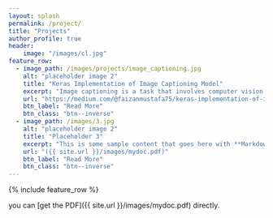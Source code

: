 ```yaml
---
layout: splash
permalink: /project/
title: "Projects"
author_profile: true
header: 
    image: "/images/cl.jpg"
feature_row:
  - image_path: /images/projects/image_captioning.jpg
    alt: "placeholder image 2"
    title: "Keras Implementation of Image Captioning Model"
    excerpt: "Image captioning is a task that involves computer vision as well as Natural language processing. It takes an image and is able to describe whats going on in the image in English. It uses InceptionV3 to extract features from images and LSTM to generate captions for images.This implementation uses Keras with Tensorflow back end."
    url: "https://medium.com/@faizanmustafa75/keras-implementation-of-image-captioning-model-3a7ab68e67d4"
    btn_label: "Read More"
    btn_class: "btn--inverse"
  - image_path: /images/3.jpg
    alt: "placeholder image 2"
    title: "Placeholder 3"
    excerpt: "This is some sample content that goes here with **Markdown** formatting."
    url: "({{ site.url }}/images/mydoc.pdf)"
    btn_label: "Read More"
    btn_class: "btn--inverse"
---
```



{% include feature_row %}

you can [get the PDF]({{ site.url }}/images/mydoc.pdf) directly.